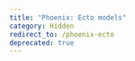 ```yaml
---
title: "Phoenix: Ecto models"
category: Hidden
redirect_to: /phoenix-ecto
deprecated: true
---
```

